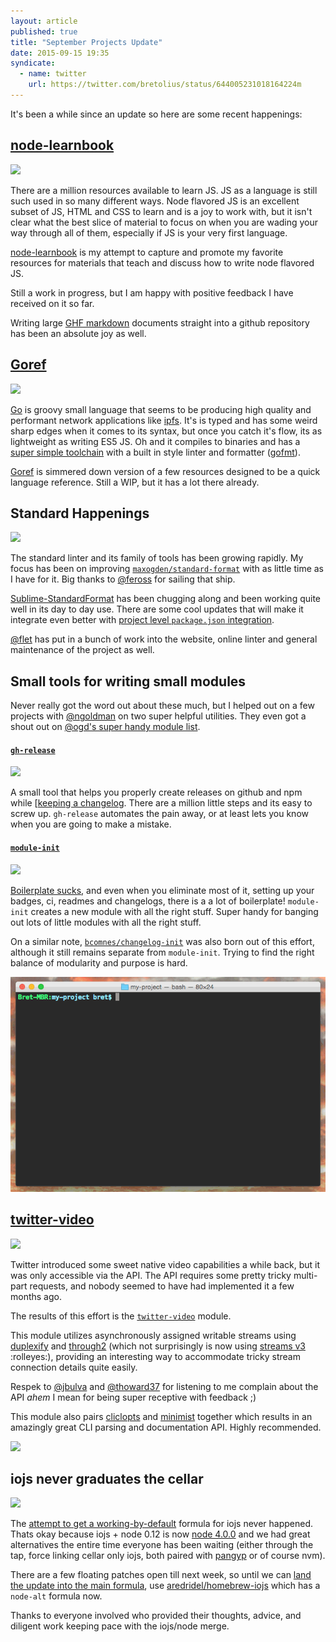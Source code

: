 ```yaml
---
layout: article
published: true
title: "September Projects Update"
date: 2015-09-15 19:35
syndicate:
  - name: twitter
    url: https://twitter.com/bretolius/status/644005231018164224m
---
```


It's been a while since an update so here are some recent happenings:

## [node-learnbook](https://github.com/bcomnes/node-learnbook)

[![](https://farm1.staticflickr.com/568/20833555994_7da961145b_o.png)](https://github.com/bcomnes/node-learnbook)

There are a million resources available to learn JS.  JS as a language is still such used in so many different ways.  Node flavored JS is an excellent subset of JS, HTML and CSS to learn and is a joy to work with, but it isn't clear what the best slice of material to focus on when you are wading your way through all of them, especially if JS is your very first language.

[node-learnbook](https://github.com/bcomnes/node-learnbook) is my attempt to capture and promote my favorite resources for materials that teach and discuss how to write node flavored JS.

Still a work in progress, but I am happy with positive feedback I have received on it so far.

Writing large [GHF markdown](https://help.github.com/articles/github-flavored-markdown/) documents straight into a github repository has been an absolute joy as well.

## [Goref](https://github.com/bcomnes/goref)

[![](https://farm1.staticflickr.com/641/20835149643_445d9a0df9_o.png)](https://github.com/bcomnes/goref)

[Go](https://golang.org/) is groovy small language that seems to be producing high quality and performant network applications like [ipfs](http://ipfs.io/).  It's is typed and has some weird sharp edges when it comes to its syntax, but once you catch it's flow, its as lightweight as writing ES5 JS.  Oh and it compiles to binaries and has a [super simple toolchain](https://golang.org/doc/code.html) with a built in style linter and formatter ([gofmt](https://golang.org/cmd/gofmt/)).

[Goref](https://github.com/bcomnes/goref) is simmered down version of a few resources designed to be a quick language reference.  Still a WIP, but it has a lot there already.

## Standard Happenings

[![](https://farm1.staticflickr.com/769/21445284342_2b6419d557_o.png)](http://standardjs.com/)

The standard linter and its family of tools has been growing rapidly.  My focus has been on improving [`maxogden/standard-format`](https://github.com/maxogden/standard-format) with as little time as I have for it.  Big thanks to [@feross](http://feross.org/) for sailing that ship.

[Sublime-StandardFormat](https://packagecontrol.io/packages/StandardFormat) has been chugging along and been working quite well in its day to day use.  There are some cool updates that will make it integrate even better with [project level `package.json` integration](https://github.com/bcomnes/sublime-standard-format/issues/30).

[@flet](https://twitter.com/flettre) has put in a bunch of work into the website, online linter and general maintenance of the project as well.

## Small tools for writing small modules

Never really got the word out about these much, but I helped out on a few projects with [@ngoldman](http://ngoldman.me/) on two super helpful utilities.  They even got a shout out on [@ogd's super handy module list](https://github.com/maxogden/maintenance-modules).

#### [`gh-release`](https://github.com/ngoldman/gh-release)

[![](https://github.com/ngoldman/gh-release/raw/master/demo.gif)](https://github.com/ngoldman/gh-release)

A small tool that helps you properly create releases on github and npm while [[keeping a changelog](http://keepachangelog.com/).  There are a million little steps and its easy to screw up.  `gh-release` automates the pain away, or at least lets you know when you are going to make a mistake.

#### [`module-init`](https://github.com/ngoldman/module-init)

[![](https://farm1.staticflickr.com/781/21456244825_b46a82c796_o.png)](https://github.com/ngoldman/module-init)

[Boilerplate sucks](http://nodejsreactions.tumblr.com/post/71214841806/you-know-theres-a-yeoman-generator-for-that), and even when you eliminate most of it, setting up your badges, ci, readmes and changelogs, there is a a lot of boilerplate!  `module-init` creates a new module with all the right stuff.   Super handy for banging out lots of little modules with all the right stuff.

On a similar note, [`bcomnes/changelog-init`](https://github.com/bcomnes/changelog-init) was also born out of this effort, although it still remains separate from `module-init`.  Trying to find the right balance of modularity and purpose is hard.

[![](https://github.com/bcomnes/changelog-init/raw/master/changelog-init.gif)](https://github.com/bcomnes/changelog-init)

## [twitter-video](https://github.com/bcomnes/twitter-video)

[![](https://farm6.staticflickr.com/5656/21269345749_f9943f16a6_o.png)](https://twitter.com/bretolius/status/636763594219130880)

Twitter introduced some sweet native video capabilities a while back, but it was only accessible via the API.  The API requires some pretty tricky multi-part requests, and nobody seemed to have had implemented it a few months ago.

The results of this effort is the [`twitter-video`](https://github.com/bcomnes/twitter-video) module.

This module utilizes asynchronously assigned writable streams using [duplexify](https://github.com/mafintosh/duplexify) and [through2](https://github.com/rvagg/through2) (which not surprisingly is now using [streams v3](https://nodejs.org/api/stream.html) :rolleyes:), providing an interesting way to accommodate tricky stream connection details quite easily.

Respek to [@jbulva](https://twitter.com/jbulava) and [@thoward37](https://twitter.com/thoward37/) for listening to me complain about the API *ahem* I mean for being super receptive with feedback ;)

This module also pairs [cliclopts](https://github.com/finnp/cliclopts) and [minimist](https://www.npmjs.com/package/minimist) together which results in an amazingly great CLI parsing and documentation API.  Highly recommended.

[![](https://github.com/finnp/cliclopts/raw/master/cliclopts.png)](https://github.com/finnp/cliclopts)

## iojs never graduates the cellar

[![](https://farm1.staticflickr.com/675/21430268116_51268ef9d0_o.png)](https://github.com/Homebrew/homebrew/pull/36369)

The [attempt to get a working-by-default](https://github.com/Homebrew/homebrew/pull/36369) formula for iojs never happened.  Thats okay because iojs + node 0.12 is now [node 4.0.0](https://medium.com/node-js-javascript/4-0-is-the-new-1-0-386597a3436d) and we had great alternatives the entire time everyone has been waiting (either through the tap, force linking cellar only iojs, both paired with [pangyp](https://www.npmjs.com/package/pangyp) or of course nvm).

There are a few floating patches open till next week, so until we can [land the update into the main formula](https://github.com/Homebrew/homebrew/pull/43973), use [aredridel/homebrew-iojs](https://github.com/aredridel/homebrew-iojs) which has a `node-alt` formula now.

Thanks to everyone involved who provided their thoughts, advice, and diligent work keeping pace with the iojs/node merge.
